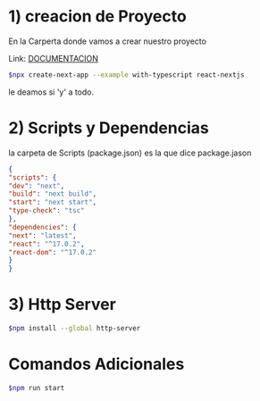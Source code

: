 # 1) creacion de Proyecto
En la Carperta donde vamos a crear nuestro proyecto

Link: [DOCUMENTACION](https://github.com/vercel/next.js/tree/canary/examples/with-typescript)
```bash
$npx create-next-app --example with-typescript react-nextjs
```
le deamos si 'y' a todo.
# 2) Scripts y Dependencias
la carpeta de Scripts (package.json) es la que dice package.jason
```json
{
"scripts": {
"dev": "next",
"build": "next build",
"start": "next start",
"type-check": "tsc"
},
"dependencies": {
"next": "latest",
"react": "^17.0.2",
"react-dom": "^17.0.2"
}
}
```


# 3) Http Server
```bash
$npm install --global http-server
```
# Comandos Adicionales
```bash
$npm run start
```



